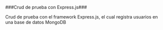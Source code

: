 ###Crud de prueba con Express.js###

Crud de prueba con el framework Express.js, el cual registra usuarios en una base de datos MongoDB